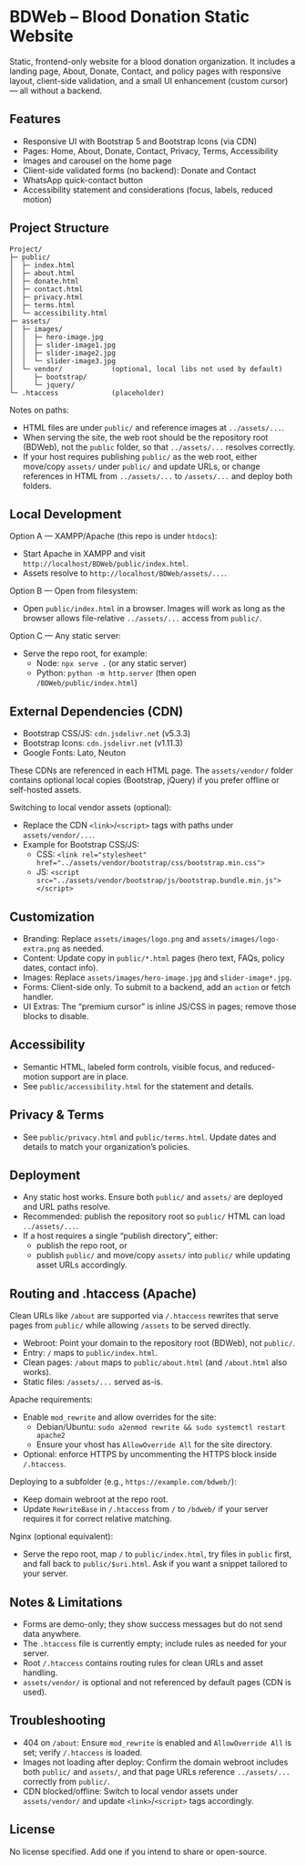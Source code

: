 # BDWeb – Blood Donation Static Website

Static, frontend-only website for a blood donation organization. It includes a landing page, About, Donate, Contact, and policy pages with responsive layout, client-side validation, and a small UI enhancement (custom cursor) — all without a backend.

## Features

- Responsive UI with Bootstrap 5 and Bootstrap Icons (via CDN)
- Pages: Home, About, Donate, Contact, Privacy, Terms, Accessibility
- Images and carousel on the home page
- Client-side validated forms (no backend): Donate and Contact
- WhatsApp quick-contact button
- Accessibility statement and considerations (focus, labels, reduced motion)

## Project Structure

```
Project/
├─ public/
│  ├─ index.html
│  ├─ about.html
│  ├─ donate.html
│  ├─ contact.html
│  ├─ privacy.html
│  ├─ terms.html
│  └─ accessibility.html
├─ assets/
│  ├─ images/
│  │  ├─ hero-image.jpg
│  │  ├─ slider-image1.jpg
│  │  ├─ slider-image2.jpg
│  │  └─ slider-image3.jpg
│  └─ vendor/            (optional, local libs not used by default)
│     ├─ bootstrap/
│     └─ jquery/
└─ .htaccess             (placeholder)
```

Notes on paths:
- HTML files are under `public/` and reference images at `../assets/...`.
- When serving the site, the web root should be the repository root (BDWeb), not the `public` folder, so that `../assets/...` resolves correctly.
- If your host requires publishing `public/` as the web root, either move/copy `assets/` under `public/` and update URLs, or change references in HTML from `../assets/...` to `/assets/...` and deploy both folders.

## Local Development

Option A — XAMPP/Apache (this repo is under `htdocs`):
- Start Apache in XAMPP and visit `http://localhost/BDWeb/public/index.html`.
- Assets resolve to `http://localhost/BDWeb/assets/...`.

Option B — Open from filesystem:
- Open `public/index.html` in a browser. Images will work as long as the browser allows file-relative `../assets/...` access from `public/`.

Option C — Any static server:
- Serve the repo root, for example:
  - Node: `npx serve .` (or any static server)
  - Python: `python -m http.server` (then open `/BDWeb/public/index.html`)

## External Dependencies (CDN)

- Bootstrap CSS/JS: `cdn.jsdelivr.net` (v5.3.3)
- Bootstrap Icons: `cdn.jsdelivr.net` (v1.11.3)
- Google Fonts: Lato, Neuton

These CDNs are referenced in each HTML page. The `assets/vendor/` folder contains optional local copies (Bootstrap, jQuery) if you prefer offline or self-hosted assets.

Switching to local vendor assets (optional):
- Replace the CDN `<link>`/`<script>` tags with paths under `assets/vendor/...`.
- Example for Bootstrap CSS/JS:
  - CSS: `<link rel="stylesheet" href="../assets/vendor/bootstrap/css/bootstrap.min.css">`
  - JS: `<script src="../assets/vendor/bootstrap/js/bootstrap.bundle.min.js"></script>`

## Customization

- Branding: Replace `assets/images/logo.png` and `assets/images/logo-extra.png` as needed.
- Content: Update copy in `public/*.html` pages (hero text, FAQs, policy dates, contact info).
- Images: Replace `assets/images/hero-image.jpg` and `slider-image*.jpg`.
- Forms: Client-side only. To submit to a backend, add an `action` or fetch handler.
- UI Extras: The “premium cursor” is inline JS/CSS in pages; remove those blocks to disable.

## Accessibility

- Semantic HTML, labeled form controls, visible focus, and reduced-motion support are in place.
- See `public/accessibility.html` for the statement and details.

## Privacy & Terms

- See `public/privacy.html` and `public/terms.html`. Update dates and details to match your organization’s policies.

## Deployment

- Any static host works. Ensure both `public/` and `assets/` are deployed and URL paths resolve.
- Recommended: publish the repository root so `public/` HTML can load `../assets/...`.
- If a host requires a single “publish directory”, either:
  - publish the repo root, or
  - publish `public/` and move/copy `assets/` into `public/` while updating asset URLs accordingly.

## Routing and .htaccess (Apache)

Clean URLs like `/about` are supported via `/.htaccess` rewrites that serve pages from `public/` while allowing `/assets` to be served directly.

- Webroot: Point your domain to the repository root (BDWeb), not `public/`.
- Entry: `/` maps to `public/index.html`.
- Clean pages: `/about` maps to `public/about.html` (and `/about.html` also works).
- Static files: `/assets/...` served as-is.

Apache requirements:
- Enable `mod_rewrite` and allow overrides for the site:
  - Debian/Ubuntu: `sudo a2enmod rewrite && sudo systemctl restart apache2`
  - Ensure your vhost has `AllowOverride All` for the site directory.
- Optional: enforce HTTPS by uncommenting the HTTPS block inside `/.htaccess`.

Deploying to a subfolder (e.g., `https://example.com/bdweb/`):
- Keep domain webroot at the repo root.
- Update `RewriteBase` in `/.htaccess` from `/` to `/bdweb/` if your server requires it for correct relative matching.

Nginx (optional equivalent):
- Serve the repo root, map `/` to `public/index.html`, try files in `public` first, and fall back to `public/$uri.html`. Ask if you want a snippet tailored to your server.

## Notes & Limitations

- Forms are demo-only; they show success messages but do not send data anywhere.
- The `.htaccess` file is currently empty; include rules as needed for your server.
 - Root `/.htaccess` contains routing rules for clean URLs and asset handling.
- `assets/vendor/` is optional and not referenced by default pages (CDN is used).

## Troubleshooting

- 404 on `/about`: Ensure `mod_rewrite` is enabled and `AllowOverride All` is set; verify `/.htaccess` is loaded.
- Images not loading after deploy: Confirm the domain webroot includes both `public/` and `assets/`, and that page URLs reference `../assets/...` correctly from `public/`.
- CDN blocked/offline: Switch to local vendor assets under `assets/vendor/` and update `<link>`/`<script>` tags accordingly.

## License

No license specified. Add one if you intend to share or open-source.
